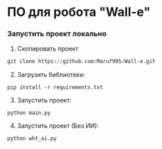 # ПО для робота "Wall-e" 

### Запустить проект локально
1. Скопировать проект
```python
git clone https://github.com/Maruf995/Wall-e.git
```

2. Загрузить библиотеки:
```
pip install -r requirements.txt
```

3. Запустить проект:
```
python main.py
```

4. Запустить проект (Без ИИ):
```
python wht_ai.py
```